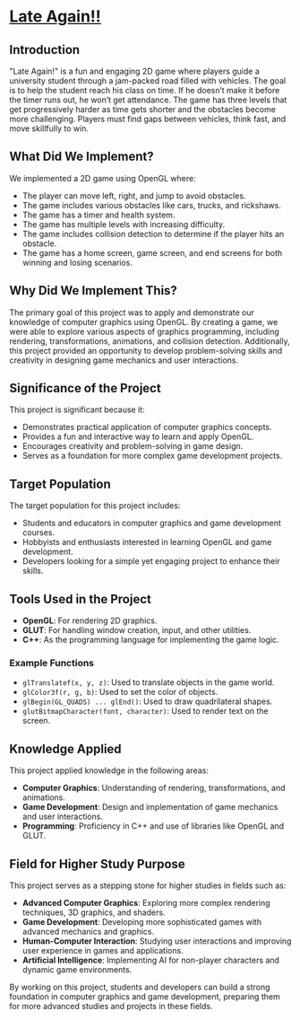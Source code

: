 #  [Late Again!!](https://github.com/mubin25-dodu/Late-again-.com)


## Introduction
"Late Again!" is a fun and engaging 2D game where players guide a university student through a jam-packed road filled with vehicles. The goal is to help the student reach his class on time. If he doesn’t make it before the timer runs out, he won’t get attendance. The game has three levels that get progressively harder as time gets shorter and the obstacles become more challenging. Players must find gaps between vehicles, think fast, and move skillfully to win.

## What Did We Implement?
We implemented a 2D game using OpenGL where:
- The player can move left, right, and jump to avoid obstacles.
- The game includes various obstacles like cars, trucks, and rickshaws.
- The game has a timer and health system.
- The game has multiple levels with increasing difficulty.
- The game includes collision detection to determine if the player hits an obstacle.
- The game has a home screen, game screen, and end screens for both winning and losing scenarios.

## Why Did We Implement This?
The primary goal of this project was to apply and demonstrate our knowledge of computer graphics using OpenGL. By creating a game, we were able to explore various aspects of graphics programming, including rendering, transformations, animations, and collision detection. Additionally, this project provided an opportunity to develop problem-solving skills and creativity in designing game mechanics and user interactions.

## Significance of the Project
This project is significant because it:
- Demonstrates practical application of computer graphics concepts.
- Provides a fun and interactive way to learn and apply OpenGL.
- Encourages creativity and problem-solving in game design.
- Serves as a foundation for more complex game development projects.

## Target Population
The target population for this project includes:
- Students and educators in computer graphics and game development courses.
- Hobbyists and enthusiasts interested in learning OpenGL and game development.
- Developers looking for a simple yet engaging project to enhance their skills.

## Tools Used in the Project
- **OpenGL**: For rendering 2D graphics.
- **GLUT**: For handling window creation, input, and other utilities.
- **C++**: As the programming language for implementing the game logic.

### Example Functions
- `glTranslatef(x, y, z)`: Used to translate objects in the game world.
- `glColor3f(r, g, b)`: Used to set the color of objects.
- `glBegin(GL_QUADS) ... glEnd()`: Used to draw quadrilateral shapes.
- `glutBitmapCharacter(font, character)`: Used to render text on the screen.

## Knowledge Applied
This project applied knowledge in the following areas:
- **Computer Graphics**: Understanding of rendering, transformations, and animations.
- **Game Development**: Design and implementation of game mechanics and user interactions.
- **Programming**: Proficiency in C++ and use of libraries like OpenGL and GLUT.

## Field for Higher Study Purpose
This project serves as a stepping stone for higher studies in fields such as:
- **Advanced Computer Graphics**: Exploring more complex rendering techniques, 3D graphics, and shaders.
- **Game Development**: Developing more sophisticated games with advanced mechanics and graphics.
- **Human-Computer Interaction**: Studying user interactions and improving user experience in games and applications.
- **Artificial Intelligence**: Implementing AI for non-player characters and dynamic game environments.

By working on this project, students and developers can build a strong foundation in computer graphics and game development, preparing them for more advanced studies and projects in these fields.
